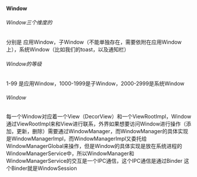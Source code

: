 #### Window

###### Window三个维度的

分别是 应用Window，子Window（不能单独存在，需要依附在应用Window上），系统Window（比如我们的toast，以及通知栏）

###### Window的等级

1-99 是应用Window，1000-1999是子Window，2000-2999是系统Window

###### Window

每一个Window对应着一个View（DecorView）和一个ViewRootImpl，Window通过ViewRootImpl来和View进行联系，外界如果想要访问Window进行操作（添加，更新，删除）需要通过WindowManager，而WindowManager的具体实现是WindowManagerImpl，而WindowManagerImpl又委托给WindowManagerGlobal来操作，但是Window的具体实现是放在系统进程的WindowManagerService中，所以WindowManager和WindowManagerService的交互是一个IPC通信，这个IPC通信是通过Binder 这个Binder就是WindowSession